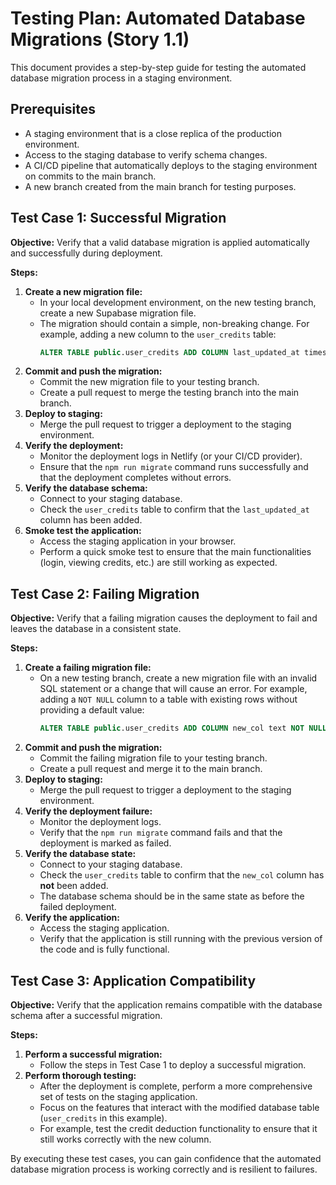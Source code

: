 # Testing Plan: Automated Database Migrations (Story 1.1)

This document provides a step-by-step guide for testing the automated database migration process in a staging environment.

## Prerequisites

- A staging environment that is a close replica of the production environment.
- Access to the staging database to verify schema changes.
- A CI/CD pipeline that automatically deploys to the staging environment on commits to the main branch.
- A new branch created from the main branch for testing purposes.

## Test Case 1: Successful Migration

**Objective:** Verify that a valid database migration is applied automatically and successfully during deployment.

**Steps:**

1.  **Create a new migration file:**
    -   In your local development environment, on the new testing branch, create a new Supabase migration file.
    -   The migration should contain a simple, non-breaking change. For example, adding a new column to the `user_credits` table:
        ```sql
        ALTER TABLE public.user_credits ADD COLUMN last_updated_at timestamptz DEFAULT now();
        ```
2.  **Commit and push the migration:**
    -   Commit the new migration file to your testing branch.
    -   Create a pull request to merge the testing branch into the main branch.
3.  **Deploy to staging:**
    -   Merge the pull request to trigger a deployment to the staging environment.
4.  **Verify the deployment:**
    -   Monitor the deployment logs in Netlify (or your CI/CD provider).
    -   Ensure that the `npm run migrate` command runs successfully and that the deployment completes without errors.
5.  **Verify the database schema:**
    -   Connect to your staging database.
    -   Check the `user_credits` table to confirm that the `last_updated_at` column has been added.
6.  **Smoke test the application:**
    -   Access the staging application in your browser.
    -   Perform a quick smoke test to ensure that the main functionalities (login, viewing credits, etc.) are still working as expected.

## Test Case 2: Failing Migration

**Objective:** Verify that a failing migration causes the deployment to fail and leaves the database in a consistent state.

**Steps:**

1.  **Create a failing migration file:**
    -   On a new testing branch, create a new migration file with an invalid SQL statement or a change that will cause an error. For example, adding a `NOT NULL` column to a table with existing rows without providing a default value:
        ```sql
        ALTER TABLE public.user_credits ADD COLUMN new_col text NOT NULL;
        ```
2.  **Commit and push the migration:**
    -   Commit the failing migration file to your testing branch.
    -   Create a pull request and merge it to the main branch.
3.  **Deploy to staging:**
    -   Merge the pull request to trigger a deployment to the staging environment.
4.  **Verify the deployment failure:**
    -   Monitor the deployment logs.
    -   Verify that the `npm run migrate` command fails and that the deployment is marked as failed.
5.  **Verify the database state:**
    -   Connect to your staging database.
    -   Check the `user_credits` table to confirm that the `new_col` column has **not** been added.
    -   The database schema should be in the same state as before the failed deployment.
6.  **Verify the application:**
    -   Access the staging application.
    -   Verify that the application is still running with the previous version of the code and is fully functional.

## Test Case 3: Application Compatibility

**Objective:** Verify that the application remains compatible with the database schema after a successful migration.

**Steps:**

1.  **Perform a successful migration:**
    -   Follow the steps in Test Case 1 to deploy a successful migration.
2.  **Perform thorough testing:**
    -   After the deployment is complete, perform a more comprehensive set of tests on the staging application.
    -   Focus on the features that interact with the modified database table (`user_credits` in this example).
    -   For example, test the credit deduction functionality to ensure that it still works correctly with the new column.

By executing these test cases, you can gain confidence that the automated database migration process is working correctly and is resilient to failures.
